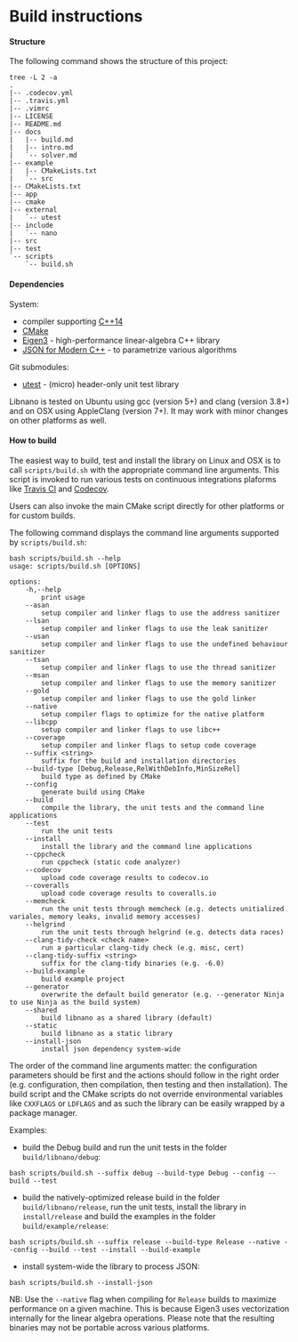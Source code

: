 # Build instructions


#### Structure

The following command shows the structure of this project:

```
tree -L 2 -a
.
|-- .codecov.yml
|-- .travis.yml
|-- .vimrc
|-- LICENSE
|-- README.md
|-- docs
|   |-- build.md
|   |-- intro.md
|   `-- solver.md
|-- example
|   |-- CMakeLists.txt
|   `-- src
|-- CMakeLists.txt
|-- app
|-- cmake
|-- external
|   `-- utest
|-- include
|   `-- nano
|-- src
|-- test
`-- scripts
    `-- build.sh
```


#### Dependencies

System:
* compiler supporting [C++14](https://isocpp.org/wiki/faq/cpp14)
* [CMake](https://cmake.org)
* [Eigen3](https://tuxfamily.org) - high-performance linear-algebra C++ library
* [JSON for Modern C++](https://github.com/nlohmann/json) - to parametrize various algorithms

Git submodules:
* [utest](https://github.com/accosmin/utest) - (micro) header-only unit test library

Libnano is tested on Ubuntu using gcc (version 5+) and clang (version 3.8+) and on OSX using AppleClang (version 7+). It may work with minor changes on other platforms as well.


#### How to build

The easiest way to build, test and install the library on Linux and OSX is to call ```scripts/build.sh``` with the appropriate command line arguments. This script is invoked to run various tests on continuous integrations plaforms like [Travis CI](https://travis-ci.org/accosmin/libnano/builds) and [Codecov](https://codecov.io/gh/accosmin/libnano).


Users can also invoke the main CMake script directly for other platforms or for custom builds.


The following command displays the command line arguments supported by ```scripts/build.sh```:
```
bash scripts/build.sh --help
usage: scripts/build.sh [OPTIONS]

options:
	-h,--help
		print usage
    --asan
        setup compiler and linker flags to use the address sanitizer
    --lsan
        setup compiler and linker flags to use the leak sanitizer
    --usan
        setup compiler and linker flags to use the undefined behaviour sanitizer
    --tsan
        setup compiler and linker flags to use the thread sanitizer
    --msan
        setup compiler and linker flags to use the memory sanitizer
    --gold
        setup compiler and linker flags to use the gold linker
    --native
        setup compiler flags to optimize for the native platform
    --libcpp
        setup compiler and linker flags to use libc++
    --coverage
        setup compiler and linker flags to setup code coverage
    --suffix <string>
        suffix for the build and installation directories
    --build-type [Debug,Release,RelWithDebInfo,MinSizeRel]
        build type as defined by CMake
    --config
        generate build using CMake
    --build
        compile the library, the unit tests and the command line applications
    --test
        run the unit tests
    --install
        install the library and the command line applications
    --cppcheck
        run cppcheck (static code analyzer)
    --codecov
        upload code coverage results to codecov.io
    --coveralls
        upload code coverage results to coveralls.io
    --memcheck
        run the unit tests through memcheck (e.g. detects unitialized variales, memory leaks, invalid memory accesses)
    --helgrind
        run the unit tests through helgrind (e.g. detects data races)
    --clang-tidy-check <check name>
        run a particular clang-tidy check (e.g. misc, cert)
    --clang-tidy-suffix <string>
        suffix for the clang-tidy binaries (e.g. -6.0)
    --build-example
        build example project
    --generator
        overwrite the default build generator (e.g. --generator Ninja to use Ninja as the build system)
    --shared
        build libnano as a shared library (default)
    --static
        build libnano as a static library
    --install-json
        install json dependency system-wide
```

The order of the command line arguments matter: the configuration parameters should be first and the actions should follow in the right order (e.g. configuration, then compilation, then testing and then installation). The build script and the CMake scripts do not override environmental variables like ```CXXFLAGS``` or ```LDFLAGS``` and as such the library can be easily wrapped by a package manager.


Examples:
* build the Debug build and run the unit tests in the folder ```build/libnano/debug```:
```
bash scripts/build.sh --suffix debug --build-type Debug --config --build --test
```

* build the natively-optimized release build in the folder ```build/libnano/release```, run the unit tests, install the library in ```install/release``` and build the examples in the folder ```build/example/release```:
```
bash scripts/build.sh --suffix release --build-type Release --native --config --build --test --install --build-example
```

* install system-wide the library to process JSON:
```
bash scripts/build.sh --install-json
```


NB: Use the ```--native``` flag when compiling for ```Release``` builds to maximize performance on a given machine. This is because Eigen3 uses vectorization internally for the linear algebra operations. Please note that the resulting binaries may not be portable across various platforms.
